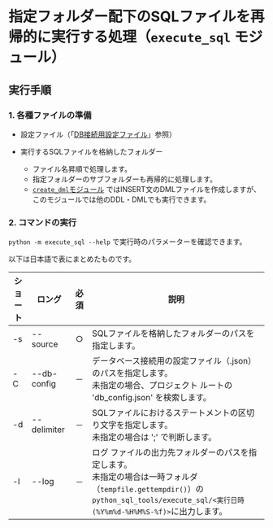 # 指定フォルダー配下のSQLファイルを再帰的に実行する処理（`execute_sql` モジュール）

## 実行手順

### 1. 各種ファイルの準備

- 設定ファイル（「[DB接続用設定ファイル](../README.md#123-db接続用設定ファイル)」参照）

- 実行するSQLファイルを格納したフォルダー
  - ファイル名昇順で処理します。
  - 指定フォルダーのサブフォルダーも再帰的に処理します。
  - [`create_dml`モジュール](./create_dml.md) ではINSERT文のDMLファイルを作成しますが、このモジュールでは他のDDL・DMLでも実行できます。

### 2. コマンドの実行

`python -m execute_sql --help` で実行時のパラメーターを確認できます。

以下は日本語で表にまとめたものです。

| ショート | ロング         | 必須 | 説明                                                                                                                                   |
|------|-------------|:--:|--------------------------------------------------------------------------------------------------------------------------------------|
| -s   | --source    | ○  | SQLファイルを格納したフォルダーのパスを指定します。                                                                                                          |
| -C   | --db-config | －  | データベース接続用の設定ファイル（.json）のパスを指定します。<br/>未指定の場合、プロジェクト ルートの 'db_config.json' を検索します。                                                    |
| -d   | --delimiter | －  | SQLファイルにおけるステートメントの区切り文字を指定します。<br/>未指定の場合は ';' で判断します。                                                                              |
| -l   | --log       | －  | ログ ファイルの出力先フォルダーのパスを指定します。<br/>未指定の場合は一時フォルダ（`tempfile.gettempdir()`）の`python_sql_tools/execute_sql/<実行日時(%Y%m%d-%H%M%S-%f)>`に出力します。 |
